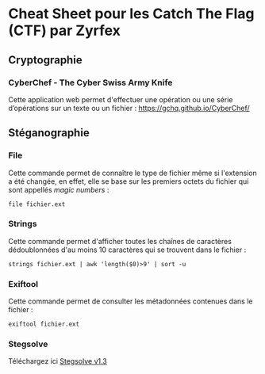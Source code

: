 # Cheat Sheet pour les Catch The Flag (CTF) par Zyrfex

## Cryptographie

### CyberChef - The Cyber Swiss Army Knife
Cette application web permet d'effectuer une opération ou une série d’opérations sur un texte ou un fichier : https://gchq.github.io/CyberChef/

## Stéganographie

### File
Cette commande permet de connaître le type de fichier même si l'extension a été changée, en effet, elle se base sur les premiers octets du fichier qui sont appellés _magic numbers_ :
```
file fichier.ext
```

### Strings
Cette commande permet d'afficher toutes les chaînes de caractères dédoublonnées d'au moins 10 caractères qui se trouvent dans le fichier :
```
strings fichier.ext | awk 'length($0)>9' | sort -u
```

### Exiftool
Cette commande permet de consulter les métadonnées contenues dans le fichier :
```
exiftool fichier.ext
```

### Stegsolve
Téléchargez ici [Stegsolve v1.3](https://github.com/Zyrfex/CheatSheet/raw/main/Outils/Stegsolve%20v1.3.jar)
